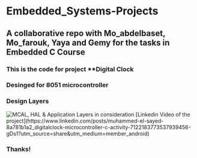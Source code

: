 # Embedded_Systems-Projects
<h2>A collaborative repo with Mo_abdelbaset, Mo_farouk, Yaya and Gemy for the tasks in Embedded C Course</h2>
<h3>This is the code for project **Digital Clock</h3>
<h3>Desinged for 8051 microcontroller</h3>
<h3>Design Layers</h3>
<img alt="MCAL, HAL & Application Layers in consideration" src="https://www.beningo.com/wp-content/uploads/2016/04/API-HAL-Layers.jpg" />
 [Linkedin Video of the project](https://www.linkedin.com/posts/muhammed-el-sayed-8a781b1a2_digitalclock-microcontroller-c-activity-7122183773537939456-gDs1?utm_source=share&utm_medium=member_android)
<h3>Thanks!</h3>

